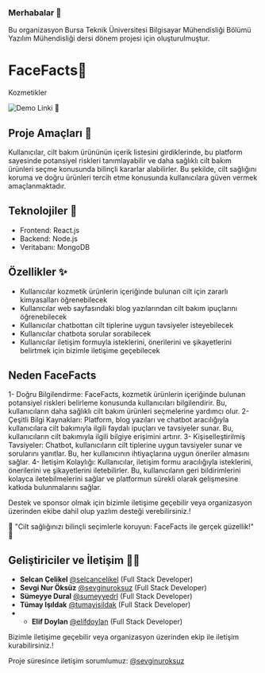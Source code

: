 ### Merhabalar 👋
Bu organizasyon Bursa Teknik Üniversitesi Bilgisayar Mühendisliği Bölümü Yazılım Mühendisliği dersi dönem projesi için oluşturulmuştur.

# FaceFacts🌿
Kozmetikler

![Demo Linki]() :green_heart:

## Proje Amaçları :raised_hands:
Kullanıcılar, cilt bakım ürününün içerik listesini girdiklerinde, bu platform
sayesinde potansiyel riskleri tanımlayabilir ve daha sağlıklı cilt bakım ürünleri
seçme konusunda bilinçli kararlar alabilirler. Bu şekilde, cilt sağlığını koruma ve
doğru ürünleri tercih etme konusunda kullanıcılara güven vermek
amaçlanmaktadır.

## Teknolojiler 🚀
- Frontend: React.js
- Backend: Node.js
- Veritabanı: MongoDB


## Özellikler ✨
- Kullanıcılar kozmetik ürünlerin içeriğinde bulunan cilt için zararlı
kimyasalları öğrenebilecek
- Kullanıcılar web sayfasındaki blog yazılarından cilt bakım ipuçlarını
öğrenebilecek
- Kullanıcılar chatbottan cilt tiplerine uygun tavsiyeler isteyebilecek
- Kullanıcılar chatbota sorular sorabilecek
- Kullanıcılar iletişim formuyla isteklerini, önerilerini ve şikayetlerini
belirtmek için bizimle iletişime geçebilecek

## Neden FaceFacts 
1- Doğru Bilgilendirme: 
  FaceFacts, kozmetik ürünlerin içeriğinde bulunan potansiyel riskleri belirleme konusunda kullanıcıları bilgilendirir.
 Bu, kullanıcıların daha sağlıklı cilt bakım ürünleri seçmelerine yardımcı olur.
2- Çeşitli Bilgi Kaynakları: 
  Platform, blog yazıları ve chatbot aracılığıyla kullanıcılara cilt bakımıyla ilgili faydalı ipuçları ve tavsiyeler sunar. 
  Bu, kullanıcıların cilt bakımıyla ilgili bilgiye erişimini artırır.
3- Kişiselleştirilmiş Tavsiyeler: Chatbot, kullanıcıların cilt tiplerine uygun tavsiyeler sunar ve sorularını yanıtlar. 
Bu, her kullanıcının ihtiyaçlarına uygun öneriler almasını sağlar.
4- İletişim Kolaylığı: Kullanıcılar, iletişim formu aracılığıyla isteklerini, önerilerini ve şikayetlerini iletebilirler. 
Bu, kullanıcıların geri bildirimlerini kolayca iletebilmelerini sağlar ve platformun sürekli olarak gelişmesine katkıda bulunmalarını sağlar.

Destek ve sponsor olmak için bizimle iletişime geçebilir veya organizasyon üzerinden ekibe dahil olup yazlım desteği verebilirsiniz.!

🌿 "Cilt sağlığınızı bilinçli seçimlerle koruyun: FaceFacts ile gerçek güzellik!" 🌿
## Geliştiriciler ve İletişim  👩‍💻

- **Selcan Çelikel** [@selcancelikel](https://github.com/selcancelikel) (Full Stack Developer)
- **Sevgi Nur Öksüz** [@sevginuroksuz](https://github.com/sevginuroksuz) (Full Stack Developer)
- **Sümeyye Dural** [@sumeyyedrl](https://github.com/sumeyyedrl) (Full Stack Developer)
- **Tümay Işıldak** [@tumayisildak](https://github.com/tumayisildak) (Full Stack Developer)
- - **Elif Doylan** [@elifdoylan](https://github.com/elifdoylan) (Full Stack Developer)

Bizimle iletişime geçebilir veya organizasyon üzerinden ekip ile iletişim kurabilirsiniz.!

Proje süresince iletişim sorumlumuz: [@sevginuroksuz](https://github.com/sevginuroksuz)

